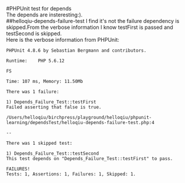 #PHPUnit test for depends  
The depends are insteresting:).  
##helloqiu-depends-failure-test
I find it's not the failure dependency is skipped.From the verbose information I know testFirst is passed and testSecond is skipped.  
Here is the verbose information from PHPUnit:
```shell
PHPUnit 4.8.6 by Sebastian Bergmann and contributors.

Runtime:	PHP 5.6.12

FS

Time: 107 ms, Memory: 11.50Mb

There was 1 failure:

1) Depends_Failure_Test::testFirst
Failed asserting that false is true.

/Users/helloqiu/birchpress/playground/helloqiu/phpunit-learning/dependsTest/helloqiu-depends-failure-test.php:4

--

There was 1 skipped test:

1) Depends_Failure_Test::testSecond
This test depends on "Depends_Failure_Test::testFirst" to pass.

FAILURES!
Tests: 1, Assertions: 1, Failures: 1, Skipped: 1.
```
